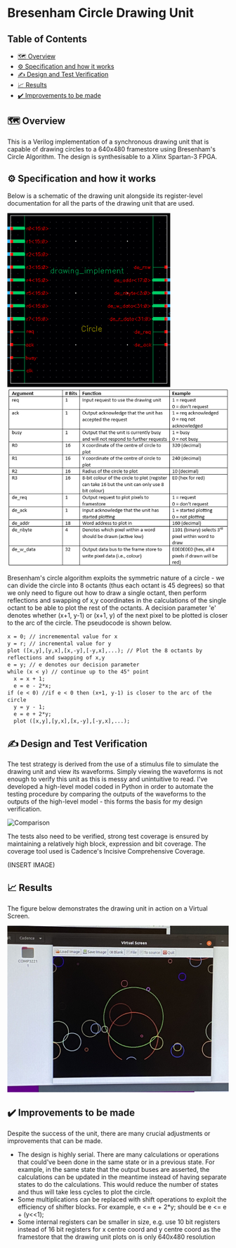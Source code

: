 
# Bresenham Circle Drawing Unit
## Table of Contents

  * [🗺️ Overview](#%EF%B8%8F-overview)
  * [⚙️ Specification and how it works](#%EF%B8%8F-specification-and-how-it-works)
  * [✍️ Design and Test Verification](#%EF%B8%8F-design-and-test-verification)
  * [📈 Results](#-results)
  * [✔️ Improvements to be made](#%EF%B8%8F-improvements-to-be-made)
  

## 🗺️ Overview

This is a Verilog implementation of a synchronous drawing unit that is capable of drawing circles to a 640x480 framestore using Bresenham's Circle Algorithm. The design is synthesisable to a Xlinx Spartan-3 FPGA.

## ⚙️ Specification and how it works

Below is a schematic of the drawing unit alongside its register-level documentation for all the parts of the drawing unit that are used.

![Schematic](media/drawing_unit.jpg)
![Documentation](media/documentation.jpg)

Bresenham's circle algorithm exploits the symmetric nature of a circle - we can divide the circle into 8 octants (thus each octant is 45 degrees) so that we only need to figure out how to draw a single octant, then perform reflections and swapping of x,y coordinates in the calculations of the single octant to be able to plot the rest of the octants. A decision parameter 'e' denotes whether (x+1, y-1) or (x+1, y) of the next pixel to be plotted is closer to the arc of the circle. The pseudocode is shown below.

```
x = 0; // incrememental value for x
y = r; // incremental value for y
plot ([x,y],[y,x],[x,-y],[-y,x],...); // Plot the 8 octants by reflections and swapping of x,y
e = y; // e denotes our decision parameter
while (x < y) // continue up to the 45° point
  x = x + 1;
  e = e - 2*x;
if (e < 0) //if e < 0 then (x+1, y-1) is closer to the arc of the circle
  y = y - 1;
  e = e + 2*y;
  plot ([x,y],[y,x],[x,-y],[-y,x],...);
```

## ✍️ Design and Test Verification

The test strategy is derived from the use of a stimulus file to simulate the drawing unit and view its waveforms. Simply viewing the waveforms is not enough to verify this unit as this is messy and unintuitive to read. I've developed a high-level model coded in Python in order to automate the testing procedure by comparing the outputs of the waveforms to the outputs of the high-level model - this forms the basis for my design verification.

![Comparison](media/high_level_.jpg)

The tests also need to be verified, strong test coverage is ensured by maintaining a relatively high block, expression and bit coverage. The coverage tool used is Cadence's Incisive Comprehensive Coverage.

(INSERT IMAGE)

## 📈 Results

The figure below demonstrates the drawing unit in action on a Virtual Screen.

![Output](media/output.jpg)

## ✔️ Improvements to be made

Despite the success of the unit, there are many crucial adjustments or improvements that can be made.

  * The design is highly serial. There are many calculations or operations that could've been done in the same state or in a previous state. For example, in the same state that the output buses are asserted, the calculations can be updated in the meantime instead of having separate states to do the calculations. This would reduce the number of states and thus will take less cycles to plot the circle.
  * Some multiplications can be replaced with shift operations to exploit the efficiency of shifter blocks. For example, e <= e + 2*y; should be e <= e + (y<<1);
  * Some internal registers can be smaller in size, e.g. use 10 bit registers instead of 16 bit registers for x centre coord and y centre coord as the framestore that the drawing unit plots on is only 640x480 resolution

